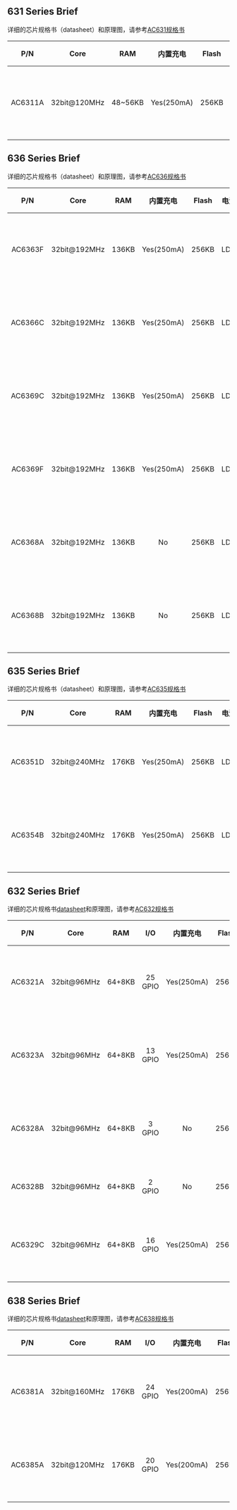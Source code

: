 
631 Series Brief
--------------

详细的芯片规格书（datasheet）和原理图，请参考[AC631规格书](./datasheet/AC631N规格书)

|P/N|Core|RAM|内置充电|Flash|电源|功耗|工作电压|工作温度|蓝牙协议|蓝牙版本|蓝牙速率|应用场景|OTA|Package|
|:-------:|:--------:|:-------:|:-------:|:-------:|:-------:|:-------:|:-------:|:-------:|:-------:|:-------:|:-------:|:-------:|:-------:|:-------:|
|AC6311A|32bit@120MHz|48~56KB|Yes(250mA)|256KB|LDO/DCDC|Sleep@30uA<br>Systemoff@1uA<br>TX 0dBm@8mA<br>RX@|1.8~5.5V|Min:-40°C<br>Max:85°C|Classic:SDP/RFCOMM/SPP <br> LE:ATT/SM/HOGP/Mesh|SmartReady v5.0|1MbpsPHY <br> 2MbpsPHY <br> CodedPHY |蓝牙防丢/<br>Beacon/<br>蓝牙HID/<br>蓝牙透传<br>|Yes|[QFN32](./datasheet/AC631N规格书/AC6311A_Datasheet_20V1.1.pdf)|





636 Series Brief
--------------

详细的芯片规格书（datasheet）和原理图，请参考[AC636规格书](./datasheet/AC636N规格书)

|P/N|Core|RAM|内置充电|Flash|电源|功耗|工作电压|工作温度|蓝牙协议|蓝牙版本|蓝牙速率|应用场景|OTA|Package|
|:-------:|:--------:|:-------:|:-------:|:-------:|:-------:|:-------:|:-------:|:-------:|:-------:|:-------:|:-------:|:-------:|:-------:|:-------:|
|AC6363F|32bit@192MHz|136KB|Yes(250mA)|256KB|LDO|Sleep@80uA<br>Systemoff@1uA<br>TX 0dBm@6.8mA<br>RX@|2.2~5.5V|Min:-40°C<br>Max:85°C|Classic:SDP/RFCOMM/SPP <br> LE:ATT/SM/HOGP/Mesh|SmartReady v5.1|1MbpsPHY <br> 2MbpsPHY <br> CodedPHY |蓝牙防丢/<br>Beacon/<br>蓝牙HID/<br>蓝牙透传<br>|Yes|[QFN20](./datasheet/AC636N规格书/AC6363F_Datasheet_V1.0.pdf)|
|AC6366C|32bit@192MHz|136KB|Yes(250mA)|256KB|LDO|Sleekp@80uA<br>Systemoff@1uA<br>TX 0dBm@6.8mA<br>RX@|2.2~5.5V|Min:-40°C<br>Max:85°C|Classic:SDP/RFCOMM/SPP <br> LE:ATT/SM/HOGP/Mesh|SmartReady v5.1|1MbpsPHY <br> 2MbpsPHY <br> CodedPHY |蓝牙防丢/<br>Beacon/<br>蓝牙HID/<br>蓝牙透传<br>|Yes|[LQFN32](./datasheet/AC636N规格书/AC6366C_Datasheet_V1.0.pdf)|
|AC6369C|32bit@192MHz|136KB|Yes(250mA)|256KB|LDO|Sleep@80uA<br>Systemoff@1uA<br>TX 0dBm@6.8mA<br>RX@|2.2~5.5V|Min:-40°C<br>Max:85°C|Classic:SDP/RFCOMM/SPP <br> LE:ATT/SM/HOGP/Mesh|SmartReady v5.1|1MbpsPHY <br> 2MbpsPHY <br> CodedPHY |蓝牙防丢/<br>Beacon/<br>蓝牙HID/<br>蓝牙透传<br>|Yes|
|AC6369F|32bit@192MHz|136KB|Yes(250mA)|256KB|LDO|Sleep@80uA<br>Systemoff@1uA<br>TX 0dBm@6.8mA<br>RX@|2.2~3.6V|Min:-40°C<br>Max:85°C|Classic:SDP/RFCOMM/SPP <br> LE:ATT/SM/HOGP/Mesh|SmartReady v5.1|1MbpsPHY <br> 2MbpsPHY <br> CodedPHY |蓝牙防丢/<br>Beacon/<br>蓝牙HID/<br>蓝牙透传<br>|Yes|[SOP16](./datasheet/AC636N规格书/AC6369F_Datasheet_V1.0.pdf)|
|AC6368A|32bit@192MHz|136KB|No|256KB|LDO|Sleep@80uA<br>Systemoff@1uA<br>TX 0dBm@6.8mA<br>RX@|2.2~3.6V|Min:-40°C<br>Max:85°C|Classic:SDP/RFCOMM/SPP <br> LE:ATT/SM/HOGP/Mesh|SmartReady v5.1|1MbpsPHY <br> 2MbpsPHY <br> CodedPHY |蓝牙防丢/<br>Beacon/<br>蓝牙HID/<br>蓝牙透传<br>|Yes|[SOP8](./datasheet/AC636N规格书/AC6368A_Datasheet_V1.0.pdf)|
|AC6368B|32bit@192MHz|136KB|No|256KB|LDO|Sleep@80uA<br>Systemoff@1uA<br>TX 0dBm@6.8mA<br>RX@|2.2~5.5V|Min:-40°C<br>Max:85°C|Classic:SDP/RFCOMM/SPP <br> LE:ATT/SM/HOGP/Mesh|SmartReady v5.1|1MbpsPHY <br> 2MbpsPHY <br> CodedPHY |蓝牙防丢/<br>Beacon/<br>蓝牙HID/<br>蓝牙透传<br>|Yes|[SOP8](./datasheet/AC636N规格书/AC6368B_Datasheet_V1.0.pdf)|


635 Series Brief
--------------

详细的芯片规格书（datasheet）和原理图，请参考[AC635规格书](./datasheet/AC635N规格书)

|P/N|Core|RAM|内置充电|Flash|电源|功耗|工作电压|工作温度|蓝牙协议|蓝牙版本|蓝牙速率|应用场景|OTA|Package|
|:-------:|:--------:|:-------:|:-------:|:-------:|:-------:|:-------:|:-------:|:-------:|:-------:|:-------:|:-------:|:-------:|:-------:|:-------:|
|AC6351D|32bit@240MHz|176KB|Yes(250mA)|256KB|LDO|Sleep@150uA<br>Systemoff@1uA<br>TX 0dBm@6.8mA<br>RX@|2.2~5.5V|Min:-40°C<br>Max:85°C|Classic:SDP/RFCOMM/SPP <br> LE:ATT/SM/HOGP/Mesh|SmartReady v5.1|1MbpsPHY <br> 2MbpsPHY <br> CodedPHY |蓝牙防丢/<br>Beacon/<br>蓝牙HID/<br>蓝牙透传<br>|Yes|[LQFN48](./datasheet/AC635N规格书/AC6351D_Datasheet_V1.0.pdf)|
|AC6354B|32bit@240MHz|176KB|Yes(250mA)|256KB|LDO|Sleep@150uA<br>Systemoff@1uA<br>TX 0dBm@6.8mA<br>RX@|2.2~5.5V|Min:-40°C<br>Max:85°C|Classic:SDP/RFCOMM/SPP <br> LE:ATT/SM/HOGP/Mesh|SmartReady v5.1|1MbpsPHY <br> 2MbpsPHY <br> CodedPHY |蓝牙防丢/<br>Beacon/<br>蓝牙HID/<br>蓝牙透传<br>|Yes|[LQFN48](./datasheet/AC635N规格书/AC6354B_Datasheet_V1.0.pdf)|



632 Series Brief
--------------

详细的芯片规格书[datasheet](./datasheet/AC632N规格书/datasheet/AC632N_datasheet.pdf)和原理图，请参考[AC632规格书](./datasheet/AC632N规格书)

|P/N|Core|RAM|I/O|内置充电|Flash|电源|功耗|工作电压|工作温度|蓝牙版本|蓝牙速率|应用场景|OTA|Package|
|:-------:|:--------:|:-------:|:-------:|:-------:|:-------:|:-------:|:-------:|:-------:|:-------:|:-------:|:-------:|:-------:|:-------:|:-------:|
|AC6321A|32bit@96MHz|64+8KB|25 GPIO|Yes(250mA)|256KB|LDO/DCDC|Sleep@18uA<br>Systemoff@2uA<br>TX 0dBm@5mA<br>RX@|1.8~5.5V|Min:-40°C<br>Max:85°C|SmartReady v5.0|1MbpsPHY <br> 2MbpsPHY <br> CodedPHY |蓝牙防丢/<br>Beacon/<br>蓝牙HID/<br>蓝牙透传<br>|Yes|[QFN32](./datasheet/AC632N规格书/datasheet/AC6321A_Datasheet_V1.0.pdf)|
|AC6323A|32bit@96MHz|64+8KB|13 GPIO|Yes(250mA)|256KB|LDO/DCDC|Sleep@18uA<br>Systemoff@2uA<br>TX 0dBm@5mA<br>RX@|1.8~5.5V|Min:-40°C<br>Max:85°C|SmartReady v5.0|1MbpsPHY <br> 2MbpsPHY <br> CodedPHY |蓝牙防丢/<br>Beacon/<br>蓝牙HID/<br>蓝牙透传<br>|Yes|[QFN20](./datasheet/AC632N规格书/datasheet/AC6323A_Datasheet_V1.0.pdf)|
|AC6328A|32bit@96MHz|64+8KB|3 GPIO|No|256KB|LDO|Sleep@18uA<br>Systemoff@2uA<br>TX 0dBm@5mA<br>RX@|1.8~3.4V|Min:-40°C<br>Max:85°C|SmartReady v5.0|1MbpsPHY <br> 2MbpsPHY <br> CodedPHY |蓝牙防丢/<br>Beacon/<br>蓝牙HID/<br>蓝牙透传<br>|Yes|[SOP8](./datasheet/AC632N规格书/datasheet/AC6328A_Datasheet_V1.0.pdf)|
|AC6328B|32bit@96MHz|64+8KB|2 GPIO|No|256KB|LDO|Sleep@18uA<br>Systemoff@2uA<br>TX 0dBm@5mA<br>RX@|1.8~5.5V|Min:-40°C<br>Max:85°C|1MbpsPHY <br> 2MbpsPHY <br> CodedPHY |蓝牙防丢/<br>Beacon/<br>蓝牙HID/<br>蓝牙透传<br>|Yes|[SOP8](./datasheet/AC632N规格书/datasheet/AC6328B_Datasheet_V1.0.pdf)|
|AC6329C|32bit@96MHz|64+8KB|16 GPIO|Yes(250mA)|256KB|LDO|Sleep@18uA<br>Systemoff@2uA<br>TX 0dBm@5mA<br>RX@|1.8~5.5V|Min:-40°C<br>Max:85°C|SmartReady v5.0|1MbpsPHY <br> 2MbpsPHY <br> CodedPHY |蓝牙防丢/<br>Beacon/<br>蓝牙HID/<br>蓝牙透传<br>|Yes|[SOP16](./datasheet/AC632N规格书/datasheet/AC6329C_Datasheet_V1.0.pdf)|

638 Series Brief
--------------

详细的芯片规格书[datasheet](./datasheet/AC638N规格书/datasheet/AC638N_datasheet.pdf)和原理图，请参考[AC638规格书](./datasheet/AC638N规格书)

|P/N|Core|RAM|I/O|内置充电|Flash|电源|功耗|工作电压|工作温度|蓝牙版本|蓝牙速率|应用场景|OTA|Package|
|:-------:|:--------:|:-------:|:-------:|:-------:|:-------:|:-------:|:-------:|:-------:|:-------:|:-------:|:-------:|:-------:|:-------:|:-------:|
|AC6381A|32bit@160MHz|176KB|24 GPIO|Yes(200mA)|256KB|LDO/DCDC|Sleep@100uA<br>Systemoff@1uA<br>TX 0dBm@8mA<br>RX@|1.8~5.5V|Min:-40°C<br>Max:85°C|SmartReady v5.0|1MbpsPHY <br> 2MbpsPHY <br> CodedPHY |蓝牙防丢/<br>Beacon/<br>蓝牙HID/<br>蓝牙透传<br>|Yes|[QFN32](./datasheet/AC638N规格书/datasheet/AC6381A_Datasheet_V1.0.pdf)|
|AC6385A|32bit@120MHz|176KB|20 GPIO|Yes(200mA)|256KB|LDO/DCDC|Sleep@100uA<br>Systemoff@1uA<br>TX 0dBm@8mA<br>RX@|1.8~5.5V|Min:-40°C<br>Max:85°C|SmartReady v5.0|1MbpsPHY <br> 2MbpsPHY <br> CodedPHY |蓝牙防丢/<br>Beacon/<br>蓝牙HID/<br>蓝牙透传<br>|Yes|[QSOP24](./datasheet/AC638N规格书/datasheet/AC6385A_Datasheet_V1.0.pdf)|
